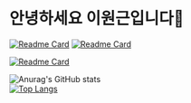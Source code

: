 # 안녕하세요 이원근입니다👋

<div align="center"></div>

<!-- ### 데이터사이언스 협업 웹서비스 개발
### 프로배구팀 경기/선수정보 분석 및 시각화 웹서비스 개발 -->
[![Readme Card](https://github-readme-stats.vercel.app/api/pin/?username=lwg1421&repo=Multicampus_Project3)](https://github.com/lwg1421/Multicampus_Project3.git)
[![Readme Card](https://github-readme-stats.vercel.app/api/pin/?username=lwg1421&repo=Multicampus_Project2)]([https://github.com/lwg1421/MultiCampus_Project2.git](https://github.com/lwg1421/MultiCampus_Project2.git))

[![Readme Card](https://github-readme-stats.vercel.app/api/pin/?username=lwg1421&repo=Multicampus_Project2)](https://github.com/lwg1421/MultiCampus_Project2.git)


![Anurag's GitHub stats](https://github-readme-stats.vercel.app/api?username=lwg1421&show_icons=true&theme=radical)
<br>
[![Top Langs](https://github-readme-stats.vercel.app/api/top-langs/?username=lwg1421&layout=compact)](https://github.com/lwg1421/github-readme-stats)
